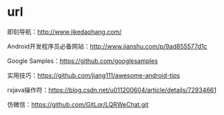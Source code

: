 # url
即刻导航：http://www.jikedaohang.com/

Android开发程序员必备网站：http://www.jianshu.com/p/9ad855577d1c

Google Samples：https://github.com/googlesamples

实用技巧：https://github.com/jiang111/awesome-android-tips

rxjava操作符：https://blog.csdn.net/u011200604/article/details/72934661

仿微信：https://github.com/GitLqr/LQRWeChat.git

